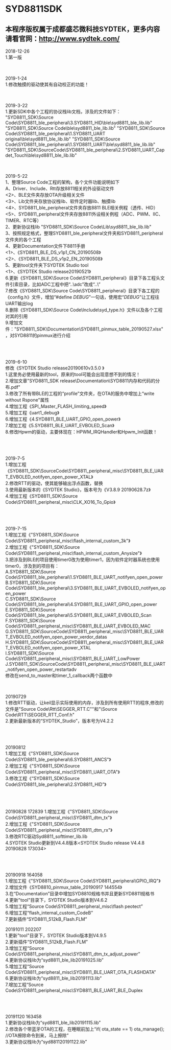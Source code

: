 # SYD8811SDK  
## 本程序版权属于成都盛芯微科技SYDTEK，更多内容请看官网：<a href="http://www.sydtek.com/" title="Title">http://www.sydtek.com/</a>

2018-12-26  
1.第一版
<br/><br/><br/>

2019-1-24  
1.修改触摸的驱动使其有自动校正的功能！
<br/><br/><br/>

2019-3-22  
1.更新SDK中各个工程的协议栈lib文档，涉及的文件如下：
"SYD8811_SDK\Source Code\SYD8811_ble_peripheral\3.SYD8811_HID\ble\syd8811_ble_lib.lib"
"SYD8811_SDK\Source Code\ble\syd8811_ble_lib.lib"
"SYD8811_SDK\Source Code\SYD8811_ble_peripheral\1.SYD8811_UART original\ble\syd8811_ble_lib.lib"
"SYD8811_SDK\Source Code\SYD8811_ble_peripheral\1.SYD8811_UART\ble\syd8811_ble_lib.lib"
"SYD8811_SDK\SourceCode\SYD8811_ble_peripheral\2.SYD8811_UART_Capdet_Touch\ble\syd8811_ble_lib.lib"
<br/><br/><br/>

2019-5-22  
1、整理Source Code工程的架构，各个文件功能说明如下  
A、Driver、Include、Rtt存放8811相关的外设驱动文件  
<2>、BLE文件夹存放OTA升级相关文件  
<3>、Lib文件夹存放协议栈lib、软件定时器lib、触摸lib  
<4>、SYD8811_ble_peripheral文件夹存放8811 BLE相关例程（透传、HID）  
<5>、SYD8811_peripheral文件夹存放8811外设相关例程（ADC、PWM、IIC、TIMER、RTC等）  
2、更新协议栈lib    "SYD8811_SDK\Source Code\Lib\syd8811_ble_lib.lib"    
3、按照规定格式，整理SYD8811_ble_peripheral文件夹和SYD8811_peripheral文件夹的各个工程  
4、更新Documentation文件下8811手册  
<1>、《SYD8811_BLE_DS_v1p1_CN_20190508》  
<2>、《SYD8811_BLE_DS_v1p2_EN_20190508》  
5、更新tool文件夹下SYDTEK Studio tool  
<1>、《SYDTEK Studio release20190521》  
6.更新《SYD8811_SDK\Source Code\SYD8811_peripheral》目录下各工程头文件引索目录，比如ADC工程中把“..\adc”改成“..\”  
7.修改《SYD8811_SDK\Source Code\SYD8811_peripheral》目录下各工程的《config.h》文件，增加“#define _DEBUG_”一句话，使用宏“_DEBUG_”让工程往UART输出log  
8.删除《SYD8811_SDK\Source Code\Include\syd_type.h》文件以及各个工程对其的引用  
9.增加文件："SYD8811_SDK\Documentation\SYD8811_pinmux_table_20190527.xlsx"，对SYD8811的pinmux进行介绍   
<br/><br/><br/>

2019-6-10   
修改《SYDTEK Studio  release20190610v3.5.0 》  
1.这里务必使用最新的tool，原来的tool可能会出现意想不到的情况！  
2.增加文章"SYD8811_SDK release\Documentation\SYD8811内存和代码的分布.pdf"  
3.修改了所有带BLE的工程的“profile”文件夹，在OTA的服务中增加上“write without Rspone"属性  
4.增加工程《SPI_Master_FLASH_limiting_speed》  
5.增加工程《uart1_debug》  
6.增加工程《4.SYD8811_BLE_UART_GPIO_open_power》  
7.增加工程《5.SYD8811_BLE_UART_EVBOLED_Scan》  
8.修改Hpwm的驱动，主要体现在：HPWM_IRQHandler和Hpwm_Init函数！       
<br/><br/><br/>

2019-7-5  
1.增加工程《SYD8811_SDK\SourceCode\SYD8811_peripheral_misc\SYD8811_BLE_UART_EVBOLED_notifyen_open_power_XTAL》  
2.修改RTT的驱动，使其能够输出浮点函数，替换         
3.使用最新版本的《SYDTEK Studio》，版本号为《V3.8.9 20190628.7z》  
4.增加工程《SYD8811_SDK\Source Code\SYD8811_peripheral_misc\CLK_XO16_To_Gpio》  
<br/><br/><br/>

2019-7-15  
1.增加工程《"SYD8811_SDK\Source Code\SYD8811_peripheral_misc\flash_internal_custom_3k"》  
2.增加工程《"SYD8811_SDK\Source Code\SYD8811_peripheral_misc\flash_internal_custom_Anysize"》  
3.把涉及到BLE的项目使用timer0改为使用timer1，因为软件定时器系统也使用timer0，涉及到的项目有：  
A.SYD8811_SDK\Source Code\SYD8811_ble_peripheral\1.SYD8811_BLE_UART_notifyen_open_power  
B.SYD8811_SDK\Source Code\SYD8811_ble_peripheral\3.SYD8811_BLE_UART_EVBOLED_notifyen_open_power  
C.SYD8811_SDK\Source Code\SYD8811_ble_peripheral\4.SYD8811_BLE_UART_GPIO_open_power  
E.SYD8811_SDK\Source Code\SYD8811_ble_peripheral\5.SYD8811_BLE_UART_EVBOLED_Scan  
F.SYD8811_SDK\Source Code\SYD8811_peripheral_misc\SYD8811_BLE_UART_EVBOLED_MAC  
G.SYD8811_SDK\SourceCode\SYD8811_peripheral_misc\SYD8811_BLE_UART_EVBOLED_notifyen_open_power_verdor_datas  
H.SYD8811_SDK\SourceCode\SYD8811_peripheral_misc\SYD8811_BLE_UART_EVBOLED_notifyen_open_power_XTAL  
I.SYD8811_SDK\Source Code\SYD8811_peripheral_misc\SYD8811_BLE_UART_LowPower  
J.SYD8811_SDK\SourceCode\SYD8811_peripheral_misc\SYD8811_BLE_UART_notifyen_open_power_restartadv   
修改在send_to_master和timer_1_callback两个函数中
<br/><br/><br/>

20190729  
1.修改RTT驱动，让keil显示实际使用的内存，涉及到所有使用RTT的程序,修改的文件是"Source Code\Rtt\SEGGER_RTT.C""和"\Source Code\RTT\SEGGER_RTT_Conf.h"  
2.更新最新版本的“SYDTEK_Studio”，版本号为V4.2.2  
<br/><br/><br/>

20190812  
1.增加工程《"SYD8811_SDK\Source Code\SYD8811_ble_peripheral\6.SYD8811_ANCS"》    
2.增加工程《"SYD8811_SDK\Source Code\SYD8811_peripheral_misc\SYD8811_UART_OTA"》    
3.修改工程《“SYD8811_SDK\Source Code\SYD8811_ble_peripheral\2.SYD8811_HID”》  
<br/><br/><br/>



20190828 172839
1.增加工程《"SYD8811_SDK\Source Code\SYD8811_peripheral_misc\SYD8811_dtm_tx"》    
2.增加工程《"SYD8811_SDK\Source Code\SYD8811_peripheral_misc\SYD8811_dtm_rx"》  
3.修改RTC驱动Syd8811_softtimer_lib.lib   
4.SYDTEK Studio更新到V4.4.8版本<SYDTEK Studio  release V4.4.8 20190828 173034>   
<br/><br/><br/>




20190918 164058  
1.增加工程《"SYD8811_SDK\Source Code\SYD8811_peripheral\GPIO_IRQ"》    
2.增加文件《SYD8810_pinmux_table_20190917 144554》    
3.在“Documentation”目录中增加SYD8810规格书并且更新SYD8811规格书    
4.更新"tool"目录下，SYDTEK Studio版本到V4.6.2    
5.增加工程“Source Code\SYD8811_peripheral_misc\flash peotect”    
6.增加工程“flash_internal_custom_CodeB”    
7.更新插件“SYD8811_512kB_Flash.FLM”    

20191011 202207  
1.更新"tool"目录下，SYDTEK Studio版本到V4.9.5    
2.更新插件“SYD8811_512kB_Flash.FLM”    
3.增加工程“Source Code\SYD8811_peripheral_misc\SYD8811_dtm_tx_adjust_power”    
4.更新协议栈lib为“syd8811_ble_lib20191025.lib”  
5.增加工程“Source Code\SYD8811_peripheral_misc\SYD8811_BLE_UART_OTA_FLASHDATA”  
6.更新协议栈lib为“syd8811_ble_lib20191113.lib”  
7.增加工程“Source Code\SYD8811_peripheral_misc\SYD8811_BLE_UART_BLE_Duplex  
<br/><br/><br/>


20191120 163458  
1.更新协议栈lib为“syd8811_ble_lib20191115.lib”    
2.修改各个带蓝牙OTA的工程，在睡眠前加上“if( ota_state == 1)  ota_manage();     //OTA擦除命令到来，马上擦除”    
3.更新协议栈lib为“syd881120191122.lib”    
<br/><br/><br/>


